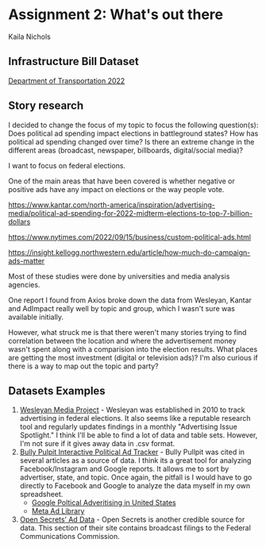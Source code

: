 # Assignment 2: What's out there
Kaila Nichols

## Infrastructure Bill Dataset
[Department of Transportation 2022](https://docs.google.com/spreadsheets/d/1BlliC-QIqMTMC6-gSYwLifxSE0woPjwNIGBo5I7-qsk/edit?usp=sharing)

## Story research

I decided to change the focus of my topic to focus the following question(s): Does political ad spending impact elections in battleground states? How has political ad spending changed over time? Is there an extreme change in the different areas (broadcast, newspaper, billboards, digital/social media)?

I want to focus on federal elections. 

One of the main areas that have been covered is whether negative or positive ads have any impact on elections or the way people vote. 

https://www.kantar.com/north-america/inspiration/advertising-media/political-ad-spending-for-2022-midterm-elections-to-top-7-billion-dollars

https://www.nytimes.com/2022/09/15/business/custom-political-ads.html

https://insight.kellogg.northwestern.edu/article/how-much-do-campaign-ads-matter

Most of these studies were done by universities and media analysis agencies.

One report I found from Axios broke down the data from Wesleyan, Kantar and AdImpact really well by topic and group, which I wasn't sure was available initially. 

However, what struck me is that there weren't many stories trying to find correlation between the location and where the advertisement money wasn't spent along with a comparision into the election results. What places are getting the most investment (digital or television ads)? I'm also curious if there is a way to map out the topic and party? 

## Datasets Examples
1. [Wesleyan Media Project](https://mediaproject.wesleyan.edu/releases-100622/) - Wesleyan was established in 2010 to track advertising in federal elections. It also seems like a reputable research tool and regularly updates findings in a monthly "Advertising Issue Spotlight." I think I'll be able to find a lot of data and table sets. However, I'm not sure if it gives away data in .csv format. 
2. [Bully Pulpit Interactive Political Ad Tracker](https://politicaladstracker.com/about-data) - Bully Pullpit was cited in several articles as a source of data. I think its a great tool for analyzing Facebook/Instagram and Google reports. It allows me to sort by advertiser, state, and topic. Once again, the pitfall is I would have to go directly to Facebook and Google to analyze the data myself in my own spreadsheet. 
    * [Google Poltical Adveritising in United States](https://adstransparency.google.com/political?political&region=US) 
    * [Meta Ad Library](https://www.facebook.com/ads/library/?active_status=all&ad_type=political_and_issue_ads&country=US&media_type=all)
3. [Open Secrets’ Ad Data](https://www.opensecrets.org/ad-data/) - Open Secrets is another credible source for data. This section of their site contains broadcast filings to the Federal Communications Commission. 
